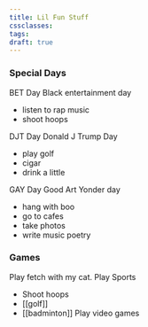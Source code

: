 ```yaml
---
title: Lil Fun Stuff
cssclasses: 
tags: 
draft: true
---
```

### **Special Days**
BET Day Black entertainment day
- listen to rap music 
- shoot hoops

DJT Day
Donald J Trump Day
- play golf 
- cigar 
- drink a little

GAY Day Good Art Yonder day
- hang with boo
- go to cafes 
- take photos 
- write music poetry

### **Games**
Play fetch with my cat.
Play Sports 
- Shoot hoops
- [[golf]]
- [[badminton]]
Play video games